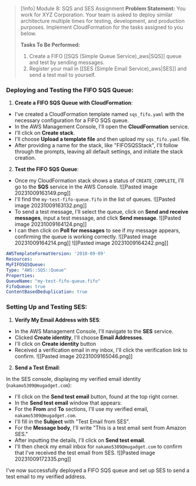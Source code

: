 
> [!info] Module 8: SQS and SES Assignment
> **Problem Statement:** 
> You work for XYZ Corporation. Your team is asked to deploy similar architecture multiple times for testing, development, and production purposes. Implement CloudFormation for the tasks assigned to you below. 
> 
> **Tasks To Be Performed:** 
> 1. Create a FIFO [[SQS (Simple Queue Service)_aws|SQS]] queue and test by sending messages. 
> 2. Register your mail in [[SES (Simple Email Service)_aws|SES]] and send a test mail to yourself. 



### Deploying and Testing the FIFO SQS Queue:

1. **Create a FIFO SQS Queue with CloudFormation**: 
- I've created a CloudFormation template named `sqs_fifo.yaml` with the necessary configuration for a FIFO SQS queue.
- In the AWS Management Console, I'll open the **CloudFormation** service.
- I'll click on **Create stack**.
- I'll choose **Upload a template file** and then upload my `sqs_fifo.yaml` file.
- After providing a name for the stack, like "FIFOSQSStack", I'll follow through the prompts, leaving all default settings, and initiate the stack creation.

2. **Test the FIFO SQS Queue**:
- Once my CloudFormation stack shows a status of `CREATE_COMPLETE`, I'll go to the **SQS** service in the AWS Console.
![[Pasted image 20231009163149.png]]
- I'll find the `my-test-fifo-queue.fifo` in the list of queues.
![[Pasted image 20231009163132.png]]
- To send a test message, I'll select the queue, click on **Send and receive messages**, input a test message, and click **Send message**.
![[Pasted image 20231009164124.png]]
- I can then click on **Poll for messages** to see if my message appears, confirming the queue is working correctly.
![[Pasted image 20231009164214.png]]
![[Pasted image 20231009164242.png]]


```yaml
AWSTemplateFormatVersion: '2010-09-09'
Resources:
MyFIFOSQSQueue:
Type: "AWS::SQS::Queue"
Properties:
QueueName: "my-test-fifo-queue.fifo"
FifoQueue: true
ContentBasedDeduplication: true
```

### Setting Up and Testing SES:

1. **Verify My Email Address with SES**:

- In the AWS Management Console, I'll navigate to the **SES** service.
- Clicked **Create identity**, I'll choose **Email Addresses**.
- I'll click on **Create identity** button
- Received a verification email in my inbox, I'll click the verification link to confirm.
![[Pasted image 20231009165046.png]]

2. **Send a Test Email**:

In the SES console, displaying my verified email identity (`nakamo5309@mugadget.com`):

- I'll click on the **Send test email** button, found at the top right corner. 
- In the **Send test email** window that appears: 
- For the **From** and **To** sections, I'll use my verified email, `nakamo5309@mugadget.com`.
- I'll fill in the **Subject** with "Test Email from SES".
- For the **Message body**, I'll write "This is a test email sent from Amazon SES."
- After inputting the details, I'll click on **Send test email**. 
- I'll then check my email inbox for `nakamo5309@mugadget.com` to confirm that I've received the test email from SES.
  ![[Pasted image 20231009172335.png]]

I've now successfully deployed a FIFO SQS queue and set up SES to send a test email to my verified address.



